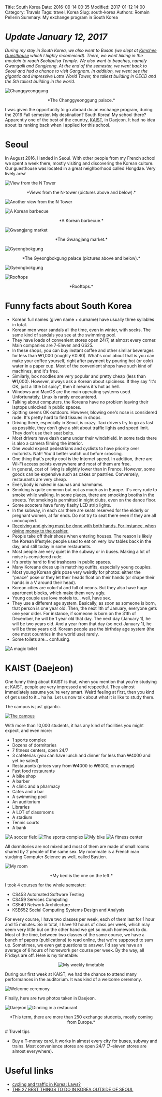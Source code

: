 Title: South Korea
Date: 2016-09-14 00:35
Modified: 2017-01-12 14:00
Category: Travels
Tags: travel, Korea
Slug: south-korea
Authors: Romain Pellerin
Summary: My exchange program in South Korea 

# *Update January 12, 2017*

*During my stay in South Korea, we also went to Busan (we slept at [Kimchee Guesthouse](http://www.kimcheeguesthouse.com/busan) which I highly recommend). There, we went hiking in the moutain to reach Seokbulsa Temple. We also went to beaches, namely Gwangalli and Songjeong. At the end of the semester, we went back to Seoul and had a chance to visit Gangnam. In addition, we went see the gigantic and impressive Lotte World Tower, the tallest building in OECD and the 5th tallest building in the world.*

![Changgyeonggung]({filename}/images/south-korea/changgyeonggung.jpg)
<div style="text-align: center">*The Changgyeonggung palace.*</div>

I was given the opportunity to go abroad do an exchange program, during the 2016 Fall semester. My destination? South Korea! My school there? Apparently one of the best of the country, [KAIST](http://www.kaist.ac.kr/html/en/), in Daejeon. It had no idea about its ranking back when I applied for this school.

# Seoul

In August 2016, I landed in Seoul. With other people from my French school we spent a week there, mostly visiting and discovering the Korean culture. Our guesthouse was located in a great neighborhood called Hongdae. Very lively area!

![View from the N Tower]({filename}/images/south-korea/n-tower1.jpg)
<div style="text-align: center">*Views from the N-tower (pictures above and below).*</div>

![Another view from the N Tower]({filename}/images/south-korea/n-tower2.jpg)

![A Korean barbecue]({filename}/images/south-korea/bbq.jpg)
<div style="text-align: center">*A Korean barbecue.*</div>

![Gwangjang market]({filename}/images/south-korea/market.jpg)
<div style="text-align: center">*The Gwangjang market.*</div>

![Gyeongbokgung]({filename}/images/south-korea/gyeongbokgung1.jpg)
<div style="text-align: center">*The Gyeongbokgung palace (pictures above and below).*</div>

![Gyeongbokgung]({filename}/images/south-korea/gyeongbokgung2.jpg)

![Rooftops]({filename}/images/south-korea/rooftops.jpg)
<div style="text-align: center">*Rooftops.*</div>

# Funny facts about South Korea

- Korean full names (given name + surname) have usually three syllables in total.
- Korean men wear sandals all the time, even in winter, with socks. The same kind of sandals you see at the swimming pool.
- They have loads of convenient stores open 24/7, at almost every corner. Main companies are 7-Eleven and GS25.
- In these shops, you can buy instant coffee and other similar beverages for less than ₩1,000 (roughly €0.80). What's cool about that is you can make your coffee yourself, right after payment by pouring hot (or cold) water in a paper cup. Most of the convenient shops have such kind of machines, and it's free.
- Similarly, box noodles are very popular and pretty cheap (less than ₩1,000). However, always ask a Korean about spiciness. If they say "it's OK, just a little bit spicy", then it means it's hot as hell.
- Windows and MacOS are the main operating systems used. Unfortunately, Linux is rarely encountered.
- Talking about computers, the Koreans have no problem leaving their laptops unlocked in public spaces.
- Spitting seems OK outdoors. However, blowing one's nose is considered rude. It's pretty hard to find tissues in shops.
- Driving there, especially in Seoul, is crazy. Taxi drivers try to go as fast as possible, they don't give a shit about traffic lights and speed limit. They don't use their seat belts.
- Most drivers have dash cams under their windshield. In some taxis there is also a camera filming the interior.
- One would expect pedestrians and cyclists to have priority over motorists. Nah! You'd better watch out before crossing.
- One thing that's pretty cool is the Internet speed. In addition, there are Wi-Fi access points everywhere and most of them are free.
- In general, cost of living is slightly lower than in France. However, some goods can be expensive such as cakes or pastries. Conversely, restaurants are very cheap.
- Everybody is naked in saunas and hammams.
- Smoking is quite common but not as much as in Europe. It's very rude to smoke while walking. In some places, there are smooking booths in the streets. Yet smoking is permitted in night clubs, even on the dance floor.
- Some scooters have funny flashy LED strip lights.
- In the subway, in each car there are seats reserved for the elderly or pregnant women, at far ends. Do not try to seat there even if they are all unoccupied.
- [Receiving and giving must be done with both hands. For instance, when giving money to the cashier.](https://www.youtube.com/watch?v=JuajQLuW9Lk)
- People take off their shoes when entering houses. The reason is likely the Korean lifestyle: people used to eat on very low tables back in the day, and still today in some restaurants.
- Most people are very quiet in the subway or in buses. Making a lot of noise is considered rude.
- It's pretty hard to find trashcans in public spaces.
- Many Koreans dress up in matching outfits, especially young couples.
- Most young Korean girls pose very weirdly for photos: either the "peace" pose or they let their heads float on their hands (or shape their hands in a V around their head).
- Korean cities are colorful and full of neons. But they also have huge apartment blocks, which make them very ugly.
- Young couple use love motels to... well, have sex.
- They use a different age system. Basically, as soon as someone is born, that person is one year old. Then, the next 1th of January, everyone gets one year older. For instance, if someone is born on the 31th of December, he will be 1 year old that day. The next day (January 1), he will be two years old. And a year from that day (so next January 1), he will be three years old. Korean people use the birthday age system (the one most countries in the world use) rarely.
- Some toilets are... confusing.

![A magic toilet]({filename}/images/south-korea/toilet.jpg)

# KAIST (Daejeon)

One funny thing about KAIST is that, when you mention that you're studying at KAIST, people are very impressed and respectful. They almost immediately assume you're very smart. Weird feeling at first, then you kind of get used to it... ha ha. Let us now talk about what it is like to study there.

The campus is just gigantic.

[![The campus]({filename}/images/south-korea/campusmap.jpg)](http://www.kaist.ac.kr/camtour/kr/images/common/campusmap.jpg)

With more than 10,000 students, it has any kind of facilities you might expect, and even more:

- 1 sports complex
- Dozens of dormitories
- 7 fitness centers, open 24/7
- 3 cafeterias (you can have lunch and dinner for less than ₩4000 and yet be sated)
- Restaurants (prices vary from ₩4000 to ₩6000, on average)
- Fast food restaurants
- A bike shop
- A barber
- A clinic and a pharmacy
- Cafes and a bar
- A swimming pool
- An auditorium
- Libraries
- A LOT of classrooms
- A stadium
- Tennis courts
- A bank

![A soccer field]({filename}/images/south-korea/soccer.jpg)
![The sports complex]({filename}/images/south-korea/sports_complex.jpg)
![My bike]({filename}/images/south-korea/bike.jpg)
![A fitness center]({filename}/images/south-korea/fitness_center.jpg)

All dormitories are not mixed and most of them are made of small rooms shared by 2 people of the same sex. My roommate is a French man studying Computer Science as well, called Bastien.

![My room]({filename}/images/south-korea/room.jpg)
<div style="text-align: center">*My bed is the one on the left.*</div>

I took 4 courses for the whole semester:

- CS453 Automated Software Testing
- CS459 Services Computing
- CS540 Network Architecture
- KSE652 Social Computing Systems Design and Analysis

For every course, I have two classes per week, each of them last for 1 hour and 15 minutes. So in total, I have 10 hours of class per week, which may seem very little but on the other hand we get so much homework to do. Most of the time, between two classes of the same course, we have a bunch of papers (publications) to read online, that we're supposed to sum up. Sometimes, we even get questions to answer. I'd say we have an average of 6 hours of homework per course per week. By the way, all Fridays are off. Here is my timetable:

<div style="text-align: center">
<img src="{filename}/images/south-korea/timetable.png" alt="My weekly timetable" />
</div>

During our first week at KAIST, we had the chance to attend many performances in the auditorium. It was kind of a welcome ceremony.

![Welcome ceremony]({filename}/images/south-korea/ceremony.jpg)

Finally, here are two photos taken in Daejeon.

![Daejeon]({filename}/images/south-korea/daejeon.jpg)
![Dinning in a restaurant]({filename}/images/south-korea/restaurant.jpg)
<div style="text-align: center">*This term, there are more than 250 exchange students, mostly coming from Europe.*</div>

# Travel tips

- Buy a T-money card, it works in almost every city for buses, subway and trains. Most convenience stores are open 24/7 (7-eleven stores are almost everywhere).

# Useful links

- [cycling and traffic in Korea: Laws?](https://www.reddit.com/r/korea/comments/2l7pqm/cycling_and_traffic_in_korea_laws/)
- [THE 27 BEST THINGS TO DO IN KOREA OUTSIDE OF SEOUL](http://www.travelog.me/seoul/27-best-things-korea-outside-seoul/)
